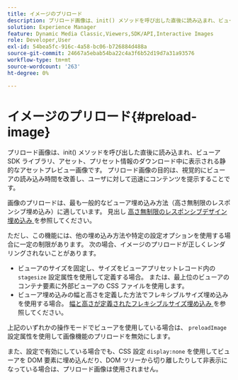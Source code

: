 ```yaml
---
title: イメージのプリロード
description: プリロード画像は、init() メソッドを呼び出した直後に読み込まれ、ビューア SDK ライブラリ、アセット、プリセット情報のダウンロード中に表示される静的なアセットプレビュー画像です。 プリロード画像の目的は、視覚的にビューアの読み込み時間を改善し、ユーザに対して迅速にコンテンツを提示することです。
solution: Experience Manager
feature: Dynamic Media Classic,Viewers,SDK/API,Interactive Images
role: Developer,User
exl-id: 54bea5fc-916c-4a58-bc06-b726884d488a
source-git-commit: 24667a5ebab54ba22c4a3f6b52d19d7a31a93576
workflow-type: tm+mt
source-wordcount: '263'
ht-degree: 0%

---
```


# イメージのプリロード{#preload-image}

プリロード画像は、init() メソッドを呼び出した直後に読み込まれ、ビューア SDK ライブラリ、アセット、プリセット情報のダウンロード中に表示される静的なアセットプレビュー画像です。 プリロード画像の目的は、視覚的にビューアの読み込み時間を改善し、ユーザに対して迅速にコンテンツを提示することです。

画像のプリロードは、最も一般的なビューア埋め込み方法（高さ無制限のレスポンシブ埋め込み）に適しています。 見出し [ 高さ無制限のレスポンシブデザイン埋め込み ](../../c-html5-aem-asset-viewers/c-html5-aem-interactive-images/c-html5-aem-interactive-images.md#section-6bb5d3c502544ad18a58eafe12a13435) を参照してください。

ただし、この機能には、他の埋め込み方法や特定の設定オプションを使用する場合に一定の制限があります。 次の場合、イメージのプリロードが正しくレンダリングされないことがあります。

* ビューアのサイズを固定し、サイズをビューアプリセットレコード内の `stagesize` 設定属性を使用して定義する場合。 または、最上位のビューアのコンテナ要素に外部ビューアの CSS ファイルを使用します。
* ビューア埋め込みの幅と高さを定義した方法でフレキシブルサイズ埋め込みを使用する場合。 [ 幅と高さが定義されたフレキシブルサイズ埋め込み ](../../c-html5-aem-asset-viewers/c-html5-aem-interactive-images/c-html5-aem-interactive-images.md#section-6bb5d3c502544ad18a58eafe12a13435) を参照してください。

上記のいずれかの操作モードでビューアを使用している場合は、 `preloadImage` 設定属性を使用して画像機能のプリロードを無効にします。

また、設定で有効にしている場合でも、CSS 設定 `display:none` を使用してビューアを DOM 要素に埋め込んだり、DOM ツリーから切り離したりして非表示になっている場合は、プリロード画像は使用されません。
